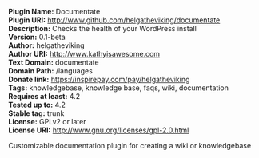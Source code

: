 **Plugin Name:** Documentate  
**Plugin URI:**  http://www.github.com/helgatheviking/documentate  
**Description:** Checks the health of your WordPress install  
**Version:**     0.1-beta  
**Author:**      helgatheviking  
**Author URI:**  http://www.kathyisawesome.com  
**Text Domain:** documentate  
**Domain Path:** /languages  
**Donate link:** https://inspirepay.com/pay/helgatheviking  
**Tags:** knowledgebase, knowledge base, faqs, wiki, documentation  
**Requires at least:** 4.2  
**Tested up to:** 4.2  
**Stable tag:** trunk  
**License:** GPLv2 or later  
**License URI:** http://www.gnu.org/licenses/gpl-2.0.html  

Customizable documentation plugin for creating a wiki or knowledgebase

